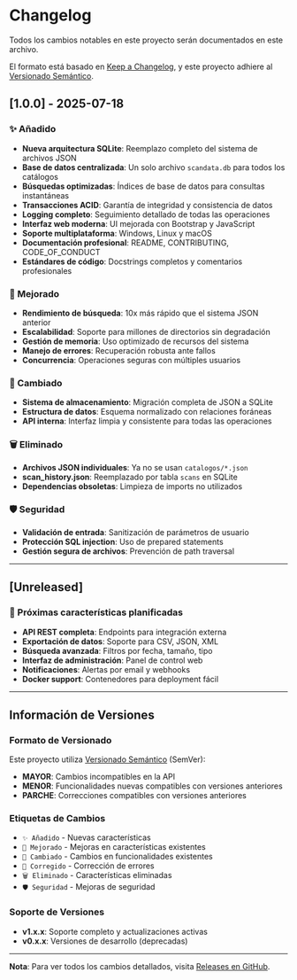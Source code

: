 # Changelog

Todos los cambios notables en este proyecto serán documentados en este archivo.

El formato está basado en [Keep a Changelog](https://keepachangelog.com/es-ES/1.0.0/),
y este proyecto adhiere al [Versionado Semántico](https://semver.org/lang/es/).

## [1.0.0] - 2025-07-18

### ✨ Añadido
- **Nueva arquitectura SQLite**: Reemplazo completo del sistema de archivos JSON
- **Base de datos centralizada**: Un solo archivo `scandata.db` para todos los catálogos
- **Búsquedas optimizadas**: Índices de base de datos para consultas instantáneas
- **Transacciones ACID**: Garantía de integridad y consistencia de datos
- **Logging completo**: Seguimiento detallado de todas las operaciones
- **Interfaz web moderna**: UI mejorada con Bootstrap y JavaScript
- **Soporte multiplataforma**: Windows, Linux y macOS
- **Documentación profesional**: README, CONTRIBUTING, CODE_OF_CONDUCT
- **Estándares de código**: Docstrings completos y comentarios profesionales

### 🚀 Mejorado
- **Rendimiento de búsqueda**: 10x más rápido que el sistema JSON anterior
- **Escalabilidad**: Soporte para millones de directorios sin degradación
- **Gestión de memoria**: Uso optimizado de recursos del sistema
- **Manejo de errores**: Recuperación robusta ante fallos
- **Concurrencia**: Operaciones seguras con múltiples usuarios

### 🔧 Cambiado  
- **Sistema de almacenamiento**: Migración completa de JSON a SQLite
- **Estructura de datos**: Esquema normalizado con relaciones foráneas
- **API interna**: Interfaz limpia y consistente para todas las operaciones

### 🗑️ Eliminado
- **Archivos JSON individuales**: Ya no se usan `catalogos/*.json`
- **scan_history.json**: Reemplazado por tabla `scans` en SQLite
- **Dependencias obsoletas**: Limpieza de imports no utilizados

### 🛡️ Seguridad
- **Validación de entrada**: Sanitización de parámetros de usuario
- **Protección SQL injection**: Uso de prepared statements
- **Gestión segura de archivos**: Prevención de path traversal

---

## [Unreleased]

### 🔮 Próximas características planificadas
- **API REST completa**: Endpoints para integración externa
- **Exportación de datos**: Soporte para CSV, JSON, XML
- **Búsqueda avanzada**: Filtros por fecha, tamaño, tipo
- **Interfaz de administración**: Panel de control web
- **Notificaciones**: Alertas por email y webhooks
- **Docker support**: Contenedores para deployment fácil

---

## Información de Versiones

### Formato de Versionado
Este proyecto utiliza [Versionado Semántico](https://semver.org/lang/es/) (SemVer):

- **MAYOR**: Cambios incompatibles en la API
- **MENOR**: Funcionalidades nuevas compatibles con versiones anteriores  
- **PARCHE**: Correcciones compatibles con versiones anteriores

### Etiquetas de Cambios
- `✨ Añadido` - Nuevas características
- `🚀 Mejorado` - Mejoras en características existentes
- `🔧 Cambiado` - Cambios en funcionalidades existentes
- `🐛 Corregido` - Corrección de errores
- `🗑️ Eliminado` - Características eliminadas
- `🛡️ Seguridad` - Mejoras de seguridad

### Soporte de Versiones
- **v1.x.x**: Soporte completo y actualizaciones activas
- **v0.x.x**: Versiones de desarrollo (deprecadas)

---

**Nota**: Para ver todos los cambios detallados, visita [Releases en GitHub](https://github.com/v8paulofelix/ScanFolder/releases).
